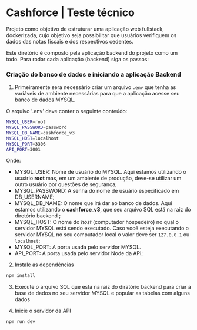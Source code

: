 # Cashforce | Teste técnico

Projeto como objetivo de estruturar uma aplicação web fullstack, dockerizada, cujo objetivo seja possibilitar que usuários verifiquem os dados das notas fiscais e dos respectivos cedentes.

Este diretório é composto pela aplicação backend do projeto como um todo.
Para rodar cada aplicação (backend) siga os passos:

### Criação do banco de dados e iniciando a aplicação Backend

1. Primeiramente será necessário criar um arquivo `.env` que tenha as variáveis de ambiente necessárias para que a aplicação acesse seu banco de dados MYSQL.

O arquivo '.env' deve conter o seguinte conteúdo:

```bash
MYSQL_USER=root
MYSQL_PASSWORD=password
MYSQL_DB_NAME=cashforce_v3
MYSQL_HOST=localhost
MYSQL_PORT=3306
API_PORT=3001
```

Onde:
- MYSQL_USER: Nome de usuário do MYSQL. Aqui estamos utilizando o usuário **root** mas, em um ambiente de produção, deve-se utilizar um outro usuário por questões de segurança;
- MYSQL_PASSWORD: A senha do nome de usuário especificado em DB_USERNAME;
- MYSQL_DB_NAME: O nome que irá dar ao banco de dados. Aqui estamos utilizando o **cashforce_v3**, que seu arquivo SQL está na raiz do diretório backend ;
- MYSQL_HOST: O nome do _host_ (computador hospedeiro) no qual o servidor MYSQL está sendo executado. Caso você esteja executando o servidor MYSQL no seu computador local o valor deve ser `127.0.0.1` ou `localhost`;
- MYSQL_PORT: A porta usada pelo servidor MYSQL.
- API_PORT: A porta usada pelo servidor Node da API;

2. Instale as dependências

```bash
npm install
```

3. Execute o arquivo SQL que está na raiz do diratório backend para criar a base de dados no seu servidor MYSQL e popular as tabelas com alguns dados

4. Inicie o servidor da API

```bash
npm run dev
```